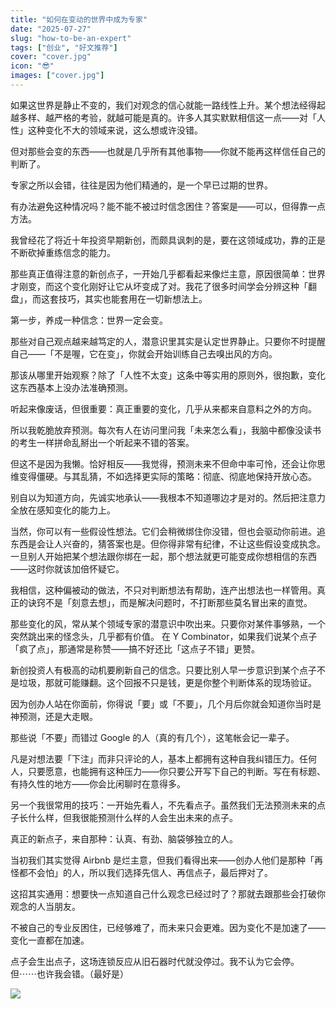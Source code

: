 ```yaml
---
title: "如何在变动的世界中成为专家"
date: "2025-07-27"
slug: "how-to-be-an-expert"
tags: ["创业", "好文推荐"]
cover: "cover.jpg"
icon: "😎"
images: ["cover.jpg"]
---
```

如果这世界是静止不变的，我们对观念的信心就能一路线性上升。某个想法经得起越多样、越严格的考验，就越可能是真的。许多人其实默默相信这一点——对「人性」这种变化不大的领域来说，这么想或许没错。



但对那些会变的东西——也就是几乎所有其他事物——你就不能再这样信任自己的判断了。



专家之所以会错，往往是因为他们精通的，是一个早已过期的世界。



有办法避免这种情况吗？能不能不被过时信念困住？答案是——可以，但得靠一点方法。



我曾经花了将近十年投资早期新创，而颇具讽刺的是，要在这领域成功，靠的正是不断砍掉重练信念的能力。



那些真正值得注意的新创点子，一开始几乎都看起来像烂主意，原因很简单：世界才刚变，而这个变化刚好让它从坏变成了对。我花了很多时间学会分辨这种「翻盘」，而这套技巧，其实也能套用在一切新想法上。



第一步，养成一种信念：世界一定会变。



那些对自己观点越来越笃定的人，潜意识里其实是认定世界静止。只要你不时提醒自己——「不是喔，它在变」，你就会开始训练自己去嗅出风的方向。



那该从哪里开始观察？除了「人性不太变」这条中等实用的原则外，很抱歉，变化这东西基本上没办法准确预测。



听起来像废话，但很重要：真正重要的变化，几乎从来都来自意料之外的方向。



所以我乾脆放弃预测。每次有人在访问里问我「未来怎么看」，我脑中都像没读书的考生一样拼命乱掰出一个听起来不错的答案。



但这不是因为我懒。恰好相反——我觉得，预测未来不但命中率可怜，还会让你思维变得僵硬。与其乱猜，不如选择更实际的策略：彻底、彻底地保持开放心态。



别自以为知道方向，先诚实地承认——我根本不知道哪边才是对的。然后把注意力全放在感知变化的能力上。



当然，你可以有一些假设性想法。它们会稍微绑住你没错，但也会驱动你前进。追东西是会让人兴奋的，猜答案也是。但你得非常有纪律，不让这些假设变成执念。
一旦别人开始把某个想法跟你绑在一起，那个想法就更可能变成你想相信的东西——这时你就该加倍怀疑它。



我相信，这种偏被动的做法，不只对判断想法有帮助，连产出想法也一样管用。真正的诀窍不是「刻意去想」，而是解决问题时，不打断那些莫名冒出来的直觉。



那些变化的风，常从某个领域专家的潜意识中吹出来。只要你对某件事够熟，一个突然跳出来的怪念头，几乎都有价值。
在 Y Combinator，如果我们说某个点子「疯了点」，那通常是称赞——搞不好还比「这点子不错」更赞。



新创投资人有极高的动机要刷新自己的信念。只要比别人早一步意识到某个点子不是垃圾，那就可能赚翻。这个回报不只是钱，更是你整个判断体系的现场验证。



因为创办人站在你面前，你得说「要」或「不要」，几个月后你就会知道你当时是神预测，还是大走眼。



那些说「不要」而错过 Google 的人（真的有几个），这笔帐会记一辈子。



凡是对想法要「下注」而非只评论的人，基本上都拥有这种自我纠错压力。任何人，只要愿意，也能拥有这种压力——你只要公开写下自己的判断。写在有标题、有持久性的地方——你会比闲聊时在意得多。



另一个我很常用的技巧：一开始先看人，不先看点子。虽然我们无法预测未来的点子长什么样，但我很能预测什么样的人会生出未来的点子。



真正的新点子，来自那种：认真、有劲、脑袋够独立的人。



当初我们其实觉得 Airbnb 是烂主意，但我们看得出来——创办人他们是那种「再怪都不会怕」的人，所以我们选择先信人、再信点子，最后押对了。



这招其实通用：想要快一点知道自己什么观念已经过时了？那就去跟那些会打破你观念的人当朋友。



不被自己的专业反困住，已经够难了，而未来只会更难。因为变化不是加速了——变化一直都在加速。



点子会生出点子，这场连锁反应从旧石器时代就没停过。我不认为它会停。
但⋯⋯也许我会错。（最好是）




![](https://prod-files-secure.s3.us-west-2.amazonaws.com/112d0858-5090-4d34-a606-b75eb8d65fd2/46476355-9cf3-4e99-9b7a-3531bc426380/1000202064.png?X-Amz-Algorithm=AWS4-HMAC-SHA256&X-Amz-Content-Sha256=UNSIGNED-PAYLOAD&X-Amz-Credential=ASIAZI2LB466SGLONPVS%2F20250817%2Fus-west-2%2Fs3%2Faws4_request&X-Amz-Date=20250817T104756Z&X-Amz-Expires=3600&X-Amz-Security-Token=IQoJb3JpZ2luX2VjEEEaCXVzLXdlc3QtMiJGMEQCIGaNxDxa7A6Gg5z7OYefsj%2BTvAFE0mv%2FyNOzhqLcpZ4TAiAHMbEjNowXa8JefOa6S%2F9Fin5WTNp7tI06rMeGh7Lf3iqIBAiK%2F%2F%2F%2F%2F%2F%2F%2F%2F%2F8BEAAaDDYzNzQyMzE4MzgwNSIM5Ym0VOOJgNdnFMLKKtwDGZvne3pgnj%2BRjWZTmjF58dq4PFkZgmaBGFHsZrrIZgiybjAjkurJh2LqpfJ%2B%2ByQeeHPQAOESP9HNYZL6ODXl1oQu3ugbyEJf%2BbqUuGA0ydUSgREbCrr4cuUiMx546KfJy0RTTzTtkKovj8Hb2zjxtVGwzPb9ogngZrzA%2Fsy6EmN054sZDLOpdJpYDCiJHmNrz6gA2l6rfyuOaYrQbBLX4f9bHG3klJWfytkY206yvvuP7RLN1WFxRxMo4bLBL%2BP%2B5CqvjlhtF7c8j%2B3DjOfzCIQGFq9NNBdkUCzbDMjBWPRWD4CDqx6RiiUeYcr1V7nk9vHlO%2BMo02OLs17KNOmv9rKGExCaL%2BquwEzgeW3gjBmsYnQjBGRCsQgi%2BjzlkuWqGrnP%2FRzK5BdPBKbqS58PxphOIJtt0EsXcXx6oJcP4MkJlybxMU4pjvtxs6JylCJOMbIb9z0QlWMJLAS4fbGJuK0gRoxvOBAEL4HxChXbHc5oejSsliUKZ5lPsGOGClWVczjsIZhsoaFyHgLonRgcAn183ArShzZ9D3RKQQx8PMar5bejttBIjoj54N5T6jKkMbXa9Rx4kb7rxxxeH7MW1mlWZq8tEO2ahV1RB1S2fe49W2x0UAL3%2BhsqSwIwzbqGxQY6pgFcAqMR%2FIstL8A8ujy6sS7ZTiKhWpMQn6uDvqaBiB1heq9M18JBsJ6vk%2F4JWmuoP992gyS3axAqZgNAKYtTpI9e6EEyFhtKGmyTCD7u75xO7U9WzYUPpWrDdN5XPJAn9GHuzpRw6tlI4h4uugF5EOKv7zFzNQek7Izqpae9%2FlP8L68m8UqnbiSVijVLF5CkOfrVECOYfmTVq1wVm%2BvJEr6X0crsqHti&X-Amz-Signature=7807a573e285c667c0a6eb7cba981e1593484faec455b21cfc726dc8b4351308&X-Amz-SignedHeaders=host&x-amz-checksum-mode=ENABLED&x-id=GetObject)

